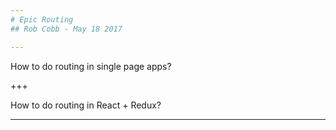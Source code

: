 ```yaml
---
# Epic Routing
## Rob Cobb - May 18 2017

---
```


How to do routing in single page apps?

+++

How to do routing in React + Redux?

---
